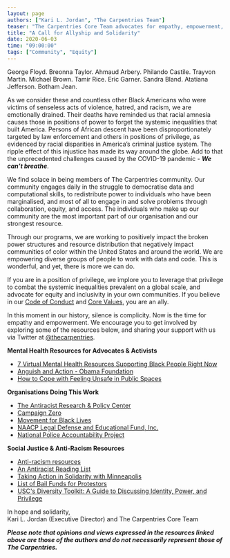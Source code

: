 ```yaml
---
layout: page
authors: ["Kari L. Jordan", "The Carpentries Team"]
teaser: "The Carpentries Core Team advocates for empathy, empowerment, and equity"
title: "A Call for Allyship and Solidarity"
date: 2020-06-03
time: "09:00:00"
tags: ["Community", "Equity"]
---
```

George Floyd. Breonna Taylor. Ahmaud Arbery. Philando Castile. Trayvon Martin. Michael Brown. Tamir Rice. Eric Garner. Sandra Bland. Atatiana Jefferson. Botham Jean.

As we consider these and countless other Black Americans who were victims of senseless acts of violence, hatred, and racism, we are emotionally drained. Their deaths have reminded us that racial amnesia causes those in positions of power to forget the systemic inequalities that built America. Persons of African descent have been disproportionately targeted by law enforcement and others in positions of privilege, as evidenced by racial disparities in America’s criminal justice system. The ripple effect of this injustice has made its way around the globe. Add to that the unprecedented challenges caused by the COVID-19 pandemic - ***We can’t breathe***.

We find solace in being members of The Carpentries community. Our community engages daily in the struggle to democratise data and computational skills, to redistribute power to individuals who have been marginalised, and most of all to engage in and solve problems through collaboration, equity, and access. The individuals who make up our community are the most important part of our organisation and our strongest resource.

Through our programs, we are working to positively impact the broken power structures and resource distribution that negatively impact communities of color within the United States and around the world. We are empowering diverse groups of people to work with data and code. This is wonderful, and yet, there is more we can do.

If you are in a position of privilege, we implore you to leverage that privilege to combat the systemic inequalities prevalent on a global scale, and advocate for equity and inclusivity in your own communities. If you believe in our [Code of Conduct](https://docs.carpentries.org/topic_folders/policies/code-of-conduct.html) and [Core Values](https://carpentries.org/values/), you are an ally.

In this moment in our history, silence is complicity. Now is the time for empathy and empowerment. We encourage you to get involved by exploring some of the resources below, and sharing your support with us via Twitter at [@thecarpentries](https://twitter.com/thecarpentries).

__Mental Health Resources for Advocates & Activists__
- [7 Virtual Mental Health Resources Supporting Black People Right Now](https://www.bonappetit.com/story/virtual-mental-health-resources)
- [Anguish and Action - Obama Foundation](https://www.obama.org/anguish-and-action/)
- [How to Cope with Feeling Unsafe in Public Spaces](https://www.arfa.co/articles/feeling-unsafe-in-public)

__Organisations Doing This Work__
- [The Antiracist Research & Policy Center](https://antiracismcenter.com/)
- [Campaign Zero](https://www.joincampaignzero.org/)
- [Movement for Black Lives](https://m4bl.org/)
- [NAACP Legal Defense and Educational Fund, Inc.](https://www.naacpldf.org/)
- [National Police Accountability Project](https://www.nlg-npap.org/)

__Social Justice & Anti-Racism Resources__
- [Anti-racism resources](https://docs.google.com/document/d/1BRlF2_zhNe86SGgHa6-VlBO-QgirITwCTugSfKie5Fs/preview?pru=AAABcqAHafE*RR16HB9WdNebV2vliDrTtw)
- [An Antiracist Reading List](https://www.nytimes.com/2019/05/29/books/review/antiracist-reading-list-ibram-x-kendi.html?smid=ig-nytbooks&utm_source=curalate_like2buy&utm_medium=curalate_like2buy_3R1Y8zBh__6b6c0a39-6df7-42c0-aeb9-104901a617a2&crl8_id=6b6c0a39-6df7-42c0-aeb9-104901a617a2)
- [Taking Action in Solidarity with Minneapolis](https://indivisible.org/resource/taking-action-solidarity-minneapolis)
- [List of Bail Funds for Protestors](https://bailfunds.github.io/)
- [USC's Diversity Toolkit: A Guide to Discussing Identity, Power, and Privilege](https://msw.usc.edu/mswusc-blog/diversity-workshop-guide-to-discussing-identity-power-and-privilege/)


In hope and solidarity,<br />
Kari L. Jordan (Executive Director) and The Carpentries Core Team

***Please note that opinions and views expressed in the resources linked above are those of the authors and do not necessarily represent those of The Carpentries.***
